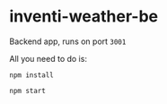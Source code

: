 # inventi-weather-be

Backend app, runs on port `3001`

All you need to do is: 

```
npm install
```

```
npm start
```